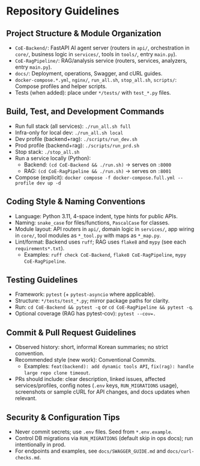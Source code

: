 # Repository Guidelines

## Project Structure & Module Organization
- `CoE-Backend/`: FastAPI AI agent server (routers in `api/`, orchestration in `core/`, business logic in `services/`, tools in `tools/`, entry `main.py`).
- `CoE-RagPipeline/`: RAG/analysis service (routers, services, analyzers, entry `main.py`).
- `docs/`: Deployment, operations, Swagger, and cURL guides.
- `docker-compose.*.yml`, `nginx/`, `run_all.sh`, `stop_all.sh`, `scripts/`: Compose profiles and helper scripts.
- Tests (when added): place under `*/tests/` with `test_*.py` files.

## Build, Test, and Development Commands
- Run full stack (all services): `./run_all.sh full`
- Infra-only for local dev: `./run_all.sh local`
- Dev profile (backend+rag): `./scripts/run_dev.sh`
- Prod profile (backend+rag): `./scripts/run_prd.sh`
- Stop stack: `./stop_all.sh`
- Run a service locally (Python):
  - Backend: `(cd CoE-Backend && ./run.sh)` → serves on `:8000`
  - RAG: `(cd CoE-RagPipeline && ./run.sh)` → serves on `:8001`
- Compose (explicit): `docker compose -f docker-compose.full.yml --profile dev up -d`

## Coding Style & Naming Conventions
- Language: Python 3.11, 4-space indent, type hints for public APIs.
- Naming: `snake_case` for files/functions, `PascalCase` for classes.
- Module layout: API routers in `api/`, domain logic in `services/`, app wiring in `core/`, tool modules as `*_tool.py` with maps as `*_map.py`.
- Lint/format: Backend uses `ruff`; RAG uses `flake8` and `mypy` (see each `requirements*.txt`).
  - Examples: `ruff check CoE-Backend`, `flake8 CoE-RagPipeline`, `mypy CoE-RagPipeline`.

## Testing Guidelines
- Framework: `pytest` (+ `pytest-asyncio` where applicable).
- Structure: `*/tests/test_*.py`; mirror package paths for clarity.
- Run: `cd CoE-Backend && pytest -q` or `cd CoE-RagPipeline && pytest -q`.
- Optional coverage (RAG has pytest-cov): `pytest --cov=.`

## Commit & Pull Request Guidelines
- Observed history: short, informal Korean summaries; no strict convention.
- Recommended style (new work): Conventional Commits.
  - Examples: `feat(backend): add dynamic tools API`, `fix(rag): handle large repo clone timeout`.
- PRs should include: clear description, linked issues, affected services/profiles, config notes (`.env` keys, `RUN_MIGRATIONS` usage), screenshots or sample cURL for API changes, and docs updates when relevant.

## Security & Configuration Tips
- Never commit secrets; use `.env` files. Seed from `*.env.example`.
- Control DB migrations via `RUN_MIGRATIONS` (default skip in ops docs); run intentionally in prod.
- For endpoints and examples, see `docs/SWAGGER_GUIDE.md` and `docs/curl-checks.md`.
